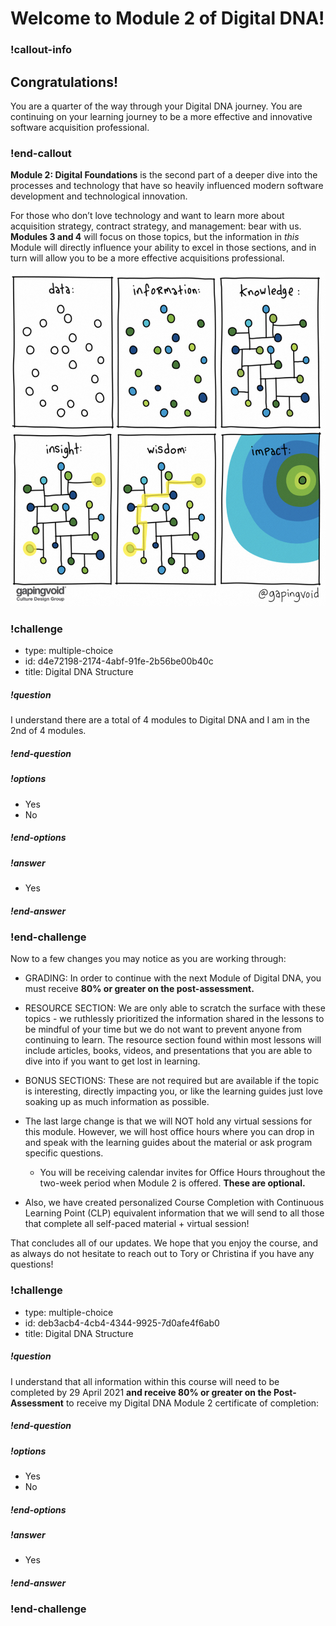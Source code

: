 # Welcome to Module 2 of Digital DNA!

### !callout-info
## Congratulations!
You are a quarter of the way through your Digital DNA journey. You are continuing on your learning journey to be a more effective and innovative software acquisition professional.
### !end-callout


**Module 2: Digital Foundations** is the second part of a deeper dive into the processes and technology that have so heavily influenced modern software development and technological innovation.   

For those who don’t love technology and want to learn more about acquisition strategy, contract strategy, and management: bear with us. **Modules 3 and 4** will focus on those topics, but the information in _this_ Module will directly influence your ability to excel in those sections, and in turn will allow you to be a more effective acquisitions professional.

![DevOps Timeline](../__images/gaping-void.png)

<!-- >>>>>>>>>>>>>>>>>>>>>> BEGIN CHALLENGE >>>>>>>>>>>>>>>>>>>>>> -->
<!-- Replace everything in square brackets [] and remove brackets  -->

### !challenge

* type: multiple-choice
* id: d4e72198-2174-4abf-91fe-2b56be00b40c
* title: Digital DNA Structure
<!-- * points: [1] (optional, the number of points for scoring as a checkpoint) -->
<!-- * topics: [python, pandas] (optional the topics for analyzing points) -->

##### !question

I understand there are a total of 4 modules to Digital DNA and I am in the 2nd of 4 modules.  

##### !end-question

##### !options

* Yes
* No

##### !end-options

##### !answer
* Yes

##### !end-answer

<!-- other optional sections -->
<!-- !hint - !end-hint (markdown, hidden, students click to view) -->
<!-- !rubric - !end-rubric (markdown, instructors can see while scoring a checkpoint) -->
<!-- !explanation - !end-explanation (markdown, students can see after answering correctly) -->

### !end-challenge

<!-- ======================= END CHALLENGE ======================= -->

Now to a few changes you may notice as you are working through:

* GRADING: In order to continue with the next Module of Digital DNA, you must receive **80% or greater on the post-assessment.**

* RESOURCE SECTION: We are only able to scratch the surface with these topics - we ruthlessly prioritized the information shared in the lessons to be mindful of your time but we do not want to prevent anyone from continuing to learn. The resource section found within most lessons will include articles, books, videos, and presentations that you are able to dive into if you want to get lost in learning.   

* BONUS SECTIONS: These are not required but are available if the topic is interesting, directly impacting you, or like the learning guides just love soaking up as much information as possible.  

* The last large change is that we will NOT hold any virtual sessions for this module. However, we will host office hours where you can drop in and speak with the learning guides about the material or ask program specific questions.  
  * You will be receiving calendar invites for Office Hours throughout the two-week period when Module 2 is offered. **These are optional.**  

* Also, we have created personalized Course Completion with Continuous Learning Point (CLP) equivalent information that we will send to all those that complete all self-paced material + virtual session!

 That concludes all of our updates. We hope that you enjoy the course, and as always do not hesitate to reach out to Tory or Christina if you have any questions!

 <!-- >>>>>>>>>>>>>>>>>>>>>> BEGIN CHALLENGE >>>>>>>>>>>>>>>>>>>>>> -->
 <!-- Replace everything in square brackets [] and remove brackets  -->

 ### !challenge

 * type: multiple-choice
 * id: deb3acb4-4cb4-4344-9925-7d0afe4f6ab0
 * title: Digital DNA Structure
 <!-- * points: [1] (optional, the number of points for scoring as a checkpoint) -->
 <!-- * topics: [python, pandas] (optional the topics for analyzing points) -->

 ##### !question

I understand that all information within this course will need to be completed by 29 April 2021 **and receive 80% or greater on the Post-Assessment** to receive my Digital DNA Module 2 certificate of completion:

 ##### !end-question

 ##### !options

 * Yes
 * No

 ##### !end-options

 ##### !answer

 * Yes

 ##### !end-answer

 <!-- other optional sections -->
 <!-- !hint - !end-hint (markdown, hidden, students click to view) -->
 <!-- !rubric - !end-rubric (markdown, instructors can see while scoring a checkpoint) -->
 <!-- !explanation - !end-explanation (markdown, students can see after answering correctly) -->

 ### !end-challenge
